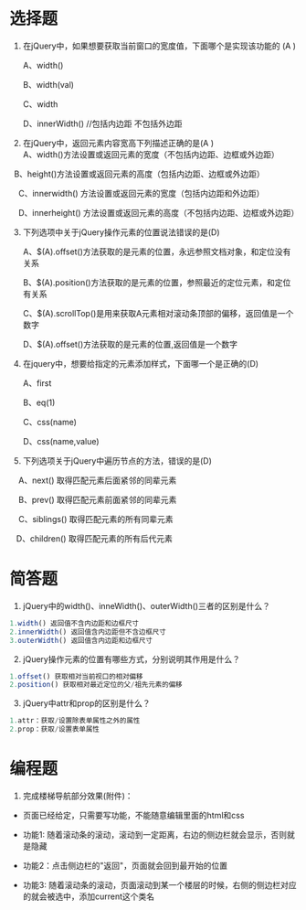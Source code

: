 # 选择题

1. 在jQuery中，如果想要获取当前窗口的宽度值，下面哪个是实现该功能的  (A ) 

   A、width() 	 

   B、width(val)	 

   C、width 	 

   D、innerWidth()	 //包括内边距  不包括外边距

2. 在jQuery中，返回元素内容宽高下列描述正确的是(A )
           
   A、width()方法设置或返回元素的宽度（不包括内边距、边框或外边距）

​       B、height()方法设置或返回元素的高度（包括内边距、边框或外边距）

       C、innerwidth() 方法设置或返回元素的宽度（包括内边距和外边距）

       D、innerheight() 方法设置或返回元素的高度（不包括内边距、边框或外边距）

3. 下列选项中关于jQuery操作元素的位置说法错误的是(D)

   A、$(A).offset()方法获取的是元素的位置，永远参照文档对象，和定位没有关系

   B、$(A).position()方法获取的是元素的位置，参照最近的定位元素，和定位有关系

   C、$(A).scrollTop()是用来获取A元素相对滚动条顶部的偏移，返回值是一个数字

   D、$(A).offset()方法获取的是元素的位置,返回值是一个数字

4. 在jquery中，想要给指定的元素添加样式，下面哪一个是正确的(D)      

   A、first	 

   B、eq(1) 	 

   C、css(name)  

   D、css(name,value)	 

5. 下列选项关于jQuery中遍历节点的方法，错误的是(D)

      A、next() 取得匹配元素后面紧邻的同辈元素

      B、prev() 取得匹配元素前面紧邻的同辈元素

      C、siblings() 取得匹配元素的所有同辈元素

      D、children() 取得匹配元素的所有后代元素

# 简答题

1. jQuery中的width()、inneWidth()、outerWidth()三者的区别是什么？
```js
1.width() 返回值不含内边距和边框尺寸
2.innerWidth() 返回值含内边距但不含边框尺寸
3.outerWidth() 返回值含内边距和边框尺寸
```

2. jQuery操作元素的位置有哪些方式，分别说明其作用是什么？
```js
1.offset() 获取相对当前视口的相对偏移
2.position() 获取相对最近定位的父/祖先元素的偏移
```

3. jQuery中attr和prop的区别是什么？
```js
1.attr：获取/设置除表单属性之外的属性
2.prop：获取/设置表单属性
```
# 编程题

1. 完成楼梯导航部分效果(附件)：

- 页面已经给定，只需要写功能，不能随意编辑里面的html和css

- 功能1: 随着滚动条的滚动，滚动到一定距离，右边的侧边栏就会显示，否则就是隐藏

- 功能2：点击侧边栏的"返回"，页面就会回到最开始的位置

- 功能3: 随着滚动条的滚动，页面滚动到某一个楼层的时候，右侧的侧边栏对应的就会被选中，添加current这个类名

